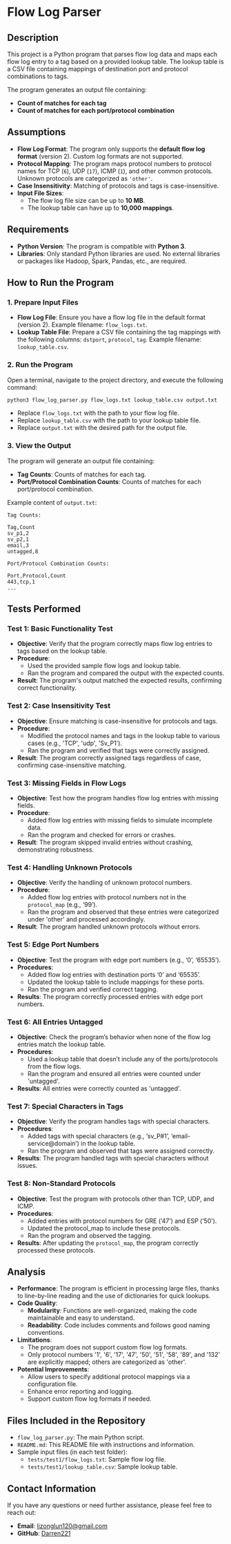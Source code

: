 # Flow Log Parser

## Description

This project is a Python program that parses flow log data and maps each flow log entry to a tag based on a provided lookup table. The lookup table is a CSV file containing mappings of destination port and protocol combinations to tags.

The program generates an output file containing:

- **Count of matches for each tag**
- **Count of matches for each port/protocol combination**

## Assumptions

- **Flow Log Format**: The program only supports the **default flow log format** (version 2). Custom log formats are not supported.
- **Protocol Mapping**: The program maps protocol numbers to protocol names for TCP (`6`), UDP (`17`), ICMP (`1`), and other common protocols. Unknown protocols are categorized as `'other'`.
- **Case Insensitivity**: Matching of protocols and tags is case-insensitive.
- **Input File Sizes**:
  - The flow log file size can be up to **10 MB**.
  - The lookup table can have up to **10,000 mappings**.

## Requirements

- **Python Version**: The program is compatible with **Python 3**.
- **Libraries**: Only standard Python libraries are used. No external libraries or packages like Hadoop, Spark, Pandas, etc., are required.

## How to Run the Program

### 1. Prepare Input Files

- **Flow Log File**: Ensure you have a flow log file in the default format (version 2). Example filename: `flow_logs.txt`.
- **Lookup Table File**: Prepare a CSV file containing the tag mappings with the following columns: `dstport`, `protocol`, `tag`. Example filename: `lookup_table.csv`.

### 2. Run the Program

Open a terminal, navigate to the project directory, and execute the following command:

```bash
python3 flow_log_parser.py flow_logs.txt lookup_table.csv output.txt
```

- Replace `flow_logs.txt` with the path to your flow log file.
- Replace `lookup_table.csv` with the path to your lookup table file.
- Replace `output.txt` with the desired path for the output file.

### 3. View the Output

The program will generate an output file containing:

- **Tag Counts**: Counts of matches for each tag.
- **Port/Protocol Combination Counts**: Counts of matches for each port/protocol combination.

Example content of `output.txt`:

```
Tag Counts:

Tag,Count
sv_p1,2
sv_p2,1
email,3
untagged,8

Port/Protocol Combination Counts:

Port,Protocol,Count
443,tcp,1
...
```

## Tests Performed

### Test 1: Basic Functionality Test

- **Objective**: Verify that the program correctly maps flow log entries to tags based on the lookup table.
- **Procedure**:
  - Used the provided sample flow logs and lookup table.
  - Ran the program and compared the output with the expected counts.
- **Result**: The program's output matched the expected results, confirming correct functionality.

### Test 2: Case Insensitivity Test

- **Objective**: Ensure matching is case-insensitive for protocols and tags.
- **Procedure**:
  - Modified the protocol names and tags in the lookup table to various cases (e.g., 'TCP', 'udp', 'Sv_P1').
  - Ran the program and verified that tags were correctly assigned.
- **Result**: The program correctly assigned tags regardless of case, confirming case-insensitive matching.

### Test 3: Missing Fields in Flow Logs

- **Objective**: Test how the program handles flow log entries with missing fields.
- **Procedure**:
  - Added flow log entries with missing fields to simulate incomplete data.
  - Ran the program and checked for errors or crashes.
- **Result**: The program skipped invalid entries without crashing, demonstrating robustness.

### Test 4: Handling Unknown Protocols

- **Objective**: Verify the handling of unknown protocol numbers.
- **Procedure**:
  - Added flow log entries with protocol numbers not in the `protocol_map` (e.g., ‘99’).
  - Ran the program and observed that these entries were categorized under 'other' and processed accordingly.
- **Result**: The program handled unknown protocols without errors.

### Test 5: Edge Port Numbers

- **Objective**: Test the program with edge port numbers (e.g., ‘0’, ‘65535’).
- **Procedures**:
  - Added flow log entries with destination ports ‘0’ and ‘65535’.
  - Updated the lookup table to include mappings for these ports.
  - Ran the program and verified correct tagging.
- **Results**: The program correctly processed entries with edge port numbers.

### Test 6: All Entries Untagged

- **Objective**: Check the program’s behavior when none of the flow log entries match the lookup table.
- **Procedures**:
  - Used a lookup table that doesn’t include any of the ports/protocols from the flow logs.
  - Ran the program and ensured all entries were counted under 'untagged'.
- **Results**: All entries were correctly counted as 'untagged'.

### Test 7: Special Characters in Tags

- **Objective**: Verify the program handles tags with special characters.
- **Procedures**:
  - Added tags with special characters (e.g., ‘sv_P#1’, ‘email-service@domain’) in the lookup table.
  - Ran the program and observed that tags were assigned correctly.
- **Results**: The program handled tags with special characters without issues.

### Test 8: Non-Standard Protocols

- **Objective**: Test the program with protocols other than TCP, UDP, and ICMP.
- **Procedures**:
  - Added entries with protocol numbers for GRE (‘47’) and ESP (‘50’).
  - Updated the protocol_map to include these protocols.
  - Ran the program and observed the tagging.
- **Results**: After updating the `protocol_map`, the program correctly processed these protocols.

## Analysis

- **Performance**: The program is efficient in processing large files, thanks to line-by-line reading and the use of dictionaries for quick lookups.
- **Code Quality**:
  - **Modularity**: Functions are well-organized, making the code maintainable and easy to understand.
  - **Readability**: Code includes comments and follows good naming conventions.
- **Limitations**:
  - The program does not support custom flow log formats.
  - Only protocol numbers '1', '6', '17', '47', '50', '51', '58', '89', and '132' are explicitly mapped; others are categorized as 'other'.
- **Potential Improvements**:
  - Allow users to specify additional protocol mappings via a configuration file.
  - Enhance error reporting and logging.
  - Support custom flow log formats if needed.

## Files Included in the Repository

- `flow_log_parser.py`: The main Python script.
- `README.md`: This README file with instructions and information.
- Sample input files (in each test folder):
  - `tests/test1/flow_logs.txt`: Sample flow log file.
  - `tests/test1/lookup_table.csv`: Sample lookup table.

## Contact Information

If you have any questions or need further assistance, please feel free to reach out:

- **Email**: [lizonglun120@gmail.com](mailto:lizonglun120@gmail.com)
- **GitHub**: [Darren221](https://github.com/Darren221)